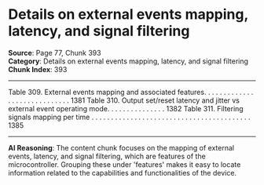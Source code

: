 # Details on external events mapping, latency, and signal filtering

**Source**: Page 77, Chunk 393  
**Category**: Details on external events mapping, latency, and signal filtering  
**Chunk Index**: 393

---

Table 309. External events mapping and associated features. . . . . . . . . . . . . . . . . . . . . . . . . . . . . 1381
Table 310. Output set/reset latency and jitter vs external event operating mode. . . . . . . . . . . . . . . 1382
Table 311. Filtering signals mapping per time . . . . . . . . . . . . . . . . . . . . . . . . . . . . . . . . . . . . . . . . . 1385

---

**AI Reasoning**: The content chunk focuses on the mapping of external events, latency, and signal filtering, which are features of the microcontroller. Grouping these under 'features' makes it easy to locate information related to the capabilities and functionalities of the device.
